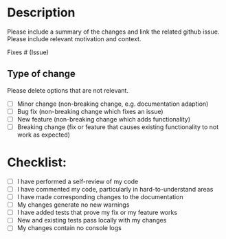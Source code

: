 # Description

Please include a summary of the changes and link the related github issue.
Please include relevant motivation and context.

Fixes # (Issue)

## Type of change

Please delete options that are not relevant.

-   [ ] Minor change (non-breaking change, e.g. documentation adaption)
-   [ ] Bug fix (non-breaking change which fixes an issue)
-   [ ] New feature (non-breaking change which adds functionality)
-   [ ] Breaking change (fix or feature that causes existing functionality to not work as expected)

# Checklist:

-   [ ] I have performed a self-review of my code
-   [ ] I have commented my code, particularly in hard-to-understand areas
-   [ ] I have made corresponding changes to the documentation
-   [ ] My changes generate no new warnings
-   [ ] I have added tests that prove my fix or my feature works
-   [ ] New and existing tests pass locally with my changes
-   [ ] My changes contain no console logs

